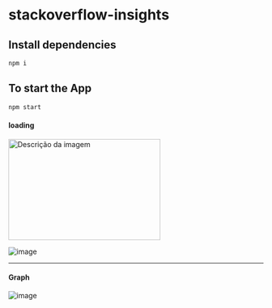 # stackoverflow-insights

## Install dependencies

```bash
npm i
```

## To start the App

```bash
npm start
```
#### loading
<img src="[caminho/para/a/imagem.png](https://github.com/anopszetex/stackoverflow-insights/assets/31970167/5c6d8fa3-9793-41ca-82e7-8c66a47e7d38)" alt="Descrição da imagem" width="300" height="200">

![image](https://github.com/anopszetex/stackoverflow-insights/assets/31970167/5c6d8fa3-9793-41ca-82e7-8c66a47e7d38)
_______________________________________
#### Graph
![image](https://github.com/anopszetex/stackoverflow-insights/assets/31970167/3a83da05-a5c3-4eff-905f-4e7b4d559fee)
